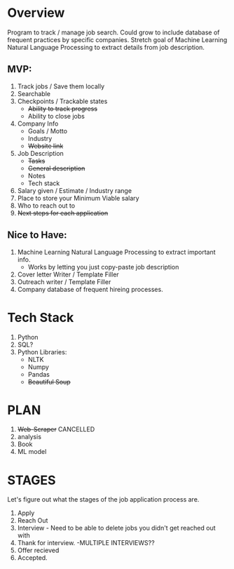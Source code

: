 # Overview

Program to track / manage job search. Could grow to include database of frequent practices by specific companies. Stretch goal of Machine Learning Natural Language Processing to extract details from job description.

## MVP:

1. Track jobs / Save them locally
2. Searchable
3. Checkpoints / Trackable states
   - ~~Ability to track progress~~
   - Ability to close jobs
4. Company Info
   - Goals / Motto
   - Industry
   - ~~Website link~~
5. Job Description
   - ~~Tasks~~
   - ~~General description~~
   - Notes
   - Tech stack
6. Salary given / Estimate / Industry range
7. Place to store your Minimum Viable salary
8. Who to reach out to
9. ~~Next steps for each application~~

## Nice to Have:

1. Machine Learning Natural Language Processing to extract important info.
   - Works by letting you just copy-paste job description
2. Cover letter Writer / Template Filler
3. Outreach writer / Template Filler
4. Company database of frequent hireing processes.

# Tech Stack

1. Python
2. SQL?
3. Python Libraries:
   - NLTK
   - Numpy
   - Pandas
   - ~~Beautiful Soup~~

# PLAN

1. ~~Web-Scraper~~ CANCELLED
2. analysis
3. Book
4. ML model

# STAGES

Let's figure out what the stages of the job application process are.

1. Apply
2. Reach Out
3. Interview - Need to be able to delete jobs you didn't get reached out with
4. Thank for interview. -MULTIPLE INTERVIEWS??
5. Offer recieved
6. Accepted.
